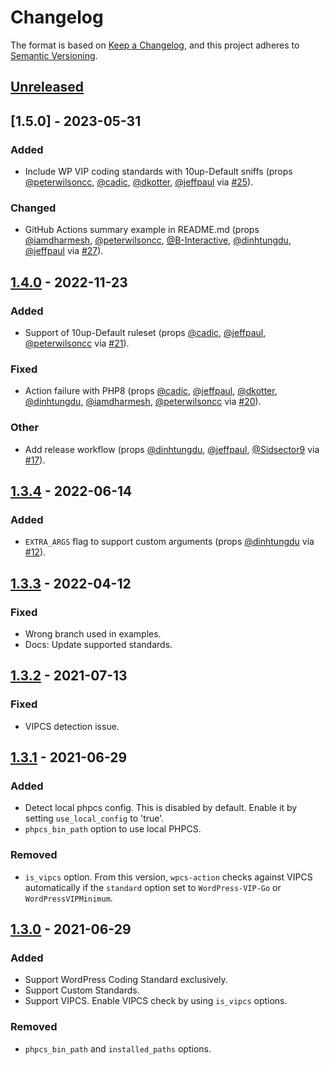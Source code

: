# Changelog

The format is based on [Keep a Changelog](https://keepachangelog.com/en/1.0.0/),
and this project adheres to [Semantic Versioning](https://semver.org/spec/v2.0.0.html).

## [Unreleased]

## [1.5.0] - 2023-05-31
### Added
- Include WP VIP coding standards with 10up-Default sniffs (props [@peterwilsoncc](https://github.com/peterwilsoncc), [@cadic](https://github.com/cadic), [@dkotter](https://github.com/dkotter), [@jeffpaul](https://github.com/jeffpaul) via [#25](https://github.com/10up/wpcs-action/pull/25)).

### Changed
- GitHub Actions summary example in README.md (props [@iamdharmesh](https://github.com/iamdharmesh), [@peterwilsoncc](https://github.com/peterwilsoncc), [@B-Interactive](https://github.com/B-Interactive), [@dinhtungdu](https://github.com/dinhtungdu), [@jeffpaul](https://github.com/jeffpaul) via [#27](https://github.com/10up/wpcs-action/pull/27)).

## [1.4.0] - 2022-11-23
### Added
- Support of 10up-Default ruleset (props [@cadic](https://github.com/cadic), [@jeffpaul](https://github.com/jeffpaul), [@peterwilsoncc](https://github.com/peterwilsoncc) via [#21](https://github.com/10up/wpcs-action/pull/21)).

### Fixed
- Action failure with PHP8 (props [@cadic](https://github.com/cadic), [@jeffpaul](https://github.com/jeffpaul), [@dkotter](https://github.com/dkotter), [@dinhtungdu](https://github.com/dinhtungdu), [@iamdharmesh](https://github.com/iamdharmesh), [@peterwilsoncc](https://github.com/peterwilsoncc) via [#20](https://github.com/10up/wpcs-action/pull/20)).

### Other
- Add release workflow (props [@dinhtungdu](https://github.com/dinhtungdu), [@jeffpaul](https://github.com/jeffpaul), [@Sidsector9](https://github.com/Sidsector9) via [#17](https://github.com/10up/wpcs-action/pull/17)).

## [1.3.4] - 2022-06-14
### Added
- `EXTRA_ARGS` flag to support custom arguments (props [@dinhtungdu](https://github.com/dinhtungdu) via [#12](https://github.com/10up/wpcs-action/pull/12)).

## [1.3.3] - 2022-04-12
### Fixed
- Wrong branch used in examples.
- Docs: Update supported standards.

## [1.3.2] - 2021-07-13
### Fixed
- VIPCS detection issue.

## [1.3.1] - 2021-06-29
### Added
- Detect local phpcs config. This is disabled by default. Enable it by setting `use_local_config` to 'true'.
- `phpcs_bin_path` option to use local PHPCS.

### Removed
- `is_vipcs` option. From this version, `wpcs-action` checks against VIPCS automatically if the `standard` option set to `WordPress-VIP-Go` or `WordPressVIPMinimum`.

## [1.3.0] - 2021-06-29
### Added
- Support WordPress Coding Standard exclusively.
- Support Custom Standards.
- Support VIPCS. Enable VIPCS check by using `is_vipcs` options.

### Removed
- `phpcs_bin_path` and `installed_paths` options.

[Unreleased]: https://github.com/10up/wpcs-action/compare/stable...develop
[1.4.0]: https://github.com/10up/wpcs-action/compare/v1.3.4...v1.4.0
[1.3.4]: https://github.com/10up/wpcs-action/compare/v1.3.3...v1.3.4
[1.3.3]: https://github.com/10up/wpcs-action/compare/v1.3.2...v1.3.3
[1.3.2]: https://github.com/10up/wpcs-action/compare/v1.3.1...v1.3.2
[1.3.1]: https://github.com/10up/wpcs-action/compare/v1.3.0...v1.3.1
[1.3.0]: https://github.com/10up/wpcs-action/compare/v1.2.0...v1.3.0
